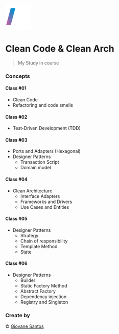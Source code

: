 <img src="./logo.png" width="80" height="80" alt="logo">

# Clean Code & Clean Arch

> My Study in course

### Concepts

#### Class #01

- Clean Code
- Refactoring and code smells

#### Class #02

- Test-Driven Development (TDD)

#### Class #03

- Ports and Adapters (Hexagonal)
- Designer Patterns 
  - Transaction Script
  - Domain model

#### Class #04

- Clean Architecture
  - Interface Adapters
  - Frameworks and Drivers
  - Use Cases and Entities

#### Class #05

- Designer Patterns
  - Strategy
  - Chain of responsibility
  - Template Method
  - State

#### Class #06

- Designer Patterns
  - Builder
  - Static Factory Method
  - Abstract Factory
  - Dependency injection
  - Registry and Singleton

### Create by
© [Giovane Santos](https://giovanesantossilva.github.io/)
